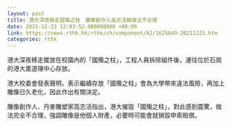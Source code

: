 ```yaml
---
layout: post
title: 港大深夜移走國殤之柱　雕像創作人高志活稱做法不合理
date: 2021-12-23 12:03:52.000000000 +08:00
link: https://news.rthk.hk/rthk/ch/component/k2/1625649-20211223.htm
categories: rthk
---
```


港大深夜移走擺放在校園內的「國殤之柱」，工程人員拆除組件後，運往位於石崗的港大嘉道理中心存放。

港大校委會發表聲明，表示繼續存放「國殤之柱」會為大學帶來違法風險，再加上雕像日久老化，因此作出有關決定。

雕像創作人、丹麥雕塑家高志活指出，港大摧毀「國殤之柱」，對此感到震驚，做法完全不合理，強調雕像是他個人財產，必要時可能會就損毀申索賠償。
